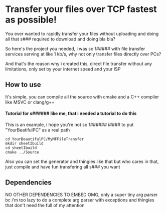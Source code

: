 # Transfer your files over TCP fastest as possible!

You ever wanted to rapidly transfer your files without uploading and doing all that s### required to download and doing bla bla?

So here's the project you needed, i was so f##### with file transfer services serving at like 1 kb/s, why not only transfer files directly over PCs?

And that's the reason why i created this, direct file transfer without any limitations, only set by your internet speed and your ISP

## How to use

It's simple, you can compile all the source with cmake and a C++ compiler like MSVC or clang/g++

#### Tutorial for s###### like me, that i needed a tutorial to do this

This is an example, i hope you're not so f###### i#### to put "YourBeatifulPC" as a real path

```
cd YourBeautifulPC/MyMFFileTransfer
mkdir sheetIbuild
cd sheetIbuild
cmake ../Source
```

Also you can set the generator and thingies like that but who cares in that, just compile and have fun transfering all s### you want

## Dependencies

NO OTHER DEPENDENCIES TO EMBED OMG, only a super tiny arg parser bc i'm too lazy to do a complete arg parser with exceptions and thingies that don't need the full of my attention

